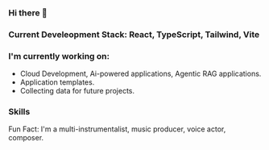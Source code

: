 ### Hi there 👋
### Current Develeopment Stack: React, TypeScript, Tailwind, Vite

### I'm currently working on:  
- Cloud Development, Ai-powered applications, Agentic RAG applications.
- Application templates.
- Collecting data for future projects.

### Skills

Fun Fact: I'm a multi-instrumentalist, music producer, voice actor, composer.




<!--
**davidxv15/davidxv15** is a ✨ _special_ ✨ repository because its `README.md` (this file) appears on your GitHub profile.

Here are some ideas to get you started:

- 🔭 I’m currently working on a React Applications.
- 🌱 I’m currently learning React.
- 👯 I’m looking to collaborate on music based Apps.
- 🤔 I’m looking for help with ...
- 💬 Ask me about ...
- 📫 How to reach me: ...
- 😄 Pronouns: ...
- ⚡ Fun fact: ...
-->
